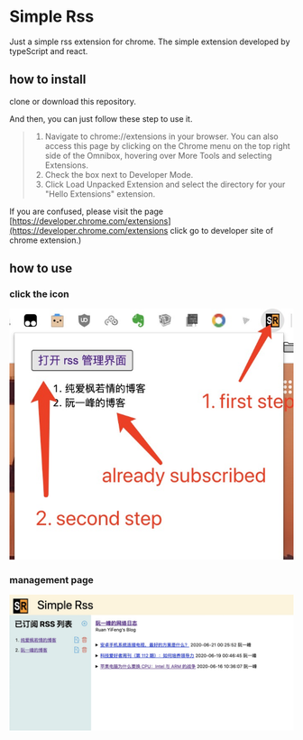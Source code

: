 # Simple Rss

Just a simple rss extension for chrome. The simple extension developed by typeScript and react.

## how to install

clone or download this repository.

And then, you can just follow these step to use it.

> 1. Navigate to chrome://extensions in your browser. You can also access this page by clicking on the Chrome menu on the top right side of the Omnibox, hovering over More Tools and selecting Extensions.
> 2. Check the box next to Developer Mode.
> 3. Click Load Unpacked Extension and select the directory for your "Hello Extensions" extension.

If you are confused, please visit the page [https://developer.chrome.com/extensions](https://developer.chrome.com/extensions click go to developer site of chrome extension.)

## how to use

### click the icon 

![icon](./images/1592715524489.jpg)

### management page

![icon](./images/1592715663281.jpg)